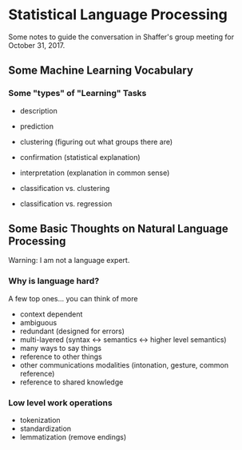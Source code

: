 # Statistical Language Processing
Some notes to guide the conversation in Shaffer's group meeting for October 31, 2017.

## Some Machine Learning Vocabulary

### Some "types" of "Learning" Tasks
+ description
+ prediction 
+ clustering (figuring out what groups there are)
+ confirmation (statistical explanation)
+ interpretation (explanation in common sense)

+ classification vs. clustering
+ classification vs. regression


## Some Basic Thoughts on Natural Language Processing
Warning: I am not a language expert.

### Why is language hard? 
A few top ones... you can think of more
+ context dependent
+ ambiguous
+ redundant (designed for errors)
+ multi-layered (syntax <-> semantics <-> higher level semantics)
+ many ways to say things
+ reference to other things
+ other communications modalities (intonation, gesture, common reference)
+ reference to shared knowledge 

### Low level work operations
+ tokenization
+ standardization
+ lemmatization (remove endings)



<!--stackedit_data:
eyJoaXN0b3J5IjpbLTY0NzYzNjIzNF19
-->